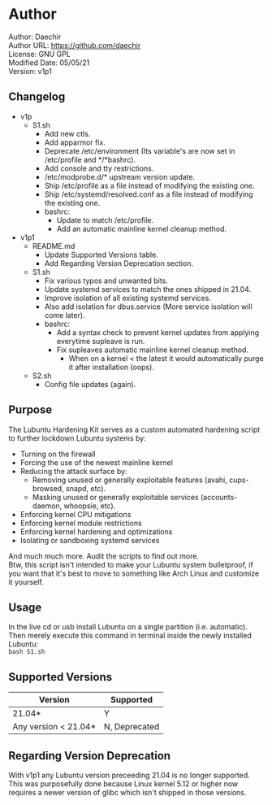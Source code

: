 # Author
Author: Daechir <br/>
Author URL: https://github.com/daechir <br/>
License: GNU GPL <br/>
Modified Date: 05/05/21 <br/>
Version: v1p1


## Changelog
+ v1p
  * S1.sh
    + Add new ctls.
    + Add apparmor fix.
    + Deprecate /etc/environment (Its variable's are now set in /etc/profile and */*bashrc).
    + Add console and tty restrictions.
    + /etc/modprobe.d/* upstream version update.
    + Ship /etc/profile as a file instead of modifying the existing one.
    + Ship /etc/systemd/resolved.conf as a file instead of modifying the existing one.
    + bashrc:
      * Update to match /etc/profile.
      * Add an automatic mainline kernel cleanup method.
+ v1p1
  * README.md
    + Update Supported Versions table.
    + Add Regarding Version Deprecation section.
  * S1.sh
    + Fix various typos and unwanted bits.
    + Update systemd services to match the ones shipped in 21.04.
    + Improve isolation of all existing systemd services.
    + Also add isolation for dbus.service (More service isolation will come later).
    + bashrc:
      * Add a syntax check to prevent kernel updates from applying everytime supleave is run.
      * Fix supleaves automatic mainline kernel cleanup method.
        + When on a kernel < the latest it would automatically purge it after installation (oops).
  * S2.sh
    + Config file updates (again).


## Purpose
The Lubuntu Hardening Kit serves as a custom automated hardening script to further lockdown Lubuntu systems by:
+ Turning on the firewall
+ Forcing the use of the newest mainline kernel
+ Reducing the attack surface by:
	* Removing unused or generally exploitable features (avahi, cups-browsed, snapd, etc).
	* Masking unused or generally exploitable services (accounts-daemon, whoopsie, etc).
+ Enforcing kernel CPU mitigations
+ Enforcing kernel module restrictions
+ Enforcing kernel hardening and optimizations
+ Isolating or sandboxing systemd services

And much much more. Audit the scripts to find out more. <br/>
Btw, this script isn't intended to make your Lubuntu system bulletproof, if you want that it's best to move to something like Arch Linux and customize it yourself.


## Usage
In the live cd or usb install Lubuntu on a single partition (i.e. automatic).<br/>
Then merely execute this command in terminal inside the newly installed Lubuntu:<br/>
`bash S1.sh`


## Supported Versions
| Version | Supported |
| --- | --- |
| 21.04* | Y |
| Any version < 21.04* | N, Deprecated |


## Regarding Version Deprecation
With v1p1 any Lubuntu version preceeding 21.04 is no longer supported.<br/>
This was purposefully done because Linux kernel 5.12 or higher now requires a newer version of glibc which isn't shipped in those versions.


